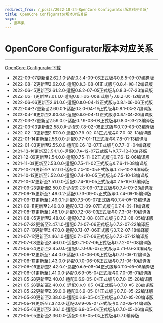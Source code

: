```yaml
---
redirect_from: /_posts/2022-10-24-OpenCore Configurator版本对应关系/
title: OpenCore Configurator版本对应关系
tags:
  - 黑苹果
---
```


# OpenCore Configurator版本对应关系

---------------

[OpenCore Configurator下载](https://mackie100projects.altervista.org/download-opencore-configurator/)

- 2022-09-07更新至2.62.1.0-适配0.8.4-09-06正式版与0.8.5-09-07编译版
- 2022-08-12更新至2.62.0.0-适配0.8.3-08-01正式版与0.8.4-08-12编译版
- 2022-06-15更新至2.61.2.0-适配0.8.2-07-05正式版与0.8.3-07-23编译版
- 2022-06-11更新至2.61.1.0-适配0.8.1-06-06正式版与0.8.2-06-12编译版
- 2022-06-06更新至2.61.0.0-适配0.8.0-04-19正式版与0.8.1-06-06正式版
- 2022-04-27更新至2.60.0.1-适配0.8.0-04-19正式版与0.8.1-04-27编译版
- 2022-04-19更新至2.60.0.0-适配0.8.0-04-19正式版与0.8.1-04-20编译版
- 2022-03-27更新至2.59.0.0-适配0.7.9-03-08正式版与0.8.0-03-23编译版
- 2022-03-03更新至2.58.0.0-适配0.7.8-02-08正式版与0.7.9-03-03编译版
- 2022-02-13更新至2.57.0.0-适配0.7.8-02-08正式版与0.7.9-02-13编译版
- 2022-01-14更新至2.56.0.0-适配0.7.7-01-11正式版与0.7.8-01-13编译版
- 2022-01-03更新至2.55.0.0-适配0.7.6-12-07正式版与0.7.7-01-04编译版
- 2021-12-10更新至2.54.1.0-适配0.7.6-12-07正式版与0.7.7-12-10编译版
- 2021-12-06更新至2.54.0.0-适配0.7.5-11-02正式版与0.7.6-12-06编译版
- 2021-11-08更新至2.53.0.0-适配0.7.5-11-02正式版与0.7.6-11-08编译版
- 2021-10-29更新至2.52.0.1-适配0.7.4-10-05正式版与0.7.5-10-29编译版
- 2021-10-15更新至2.52.0.0-适配0.7.4-10-05正式版与0.7.5-10-13编译版
- 2021-10-07更新至2.51.0.0-适配0.7.4-10-05正式版与0.7.5-10-07编译版
- 2021-09-23更新至2.50.0.0-适配0.7.3-09-07正式版与0.7.4-09-23编译版
- 2021-09-15更新至2.49.0.2-适配0.7.3-09-07正式版与0.7.4-09-15编译版
- 2021-09-13更新至2.49.0.1-适配0.7.3-09-07正式版与0.7.4-09-13编译版
- 2021-09-11更新至2.49.0.0-适配0.7.3-09-07正式版与0.7.4-09-11编译版
- 2021-08-19更新至2.48.1.0-适配0.7.2-08-03正式版与0.7.3-08-19编译版
- 2021-08-05更新至2.48.0.0-适配0.7.2-08-03正式版与0.7.3-08-05编译版
- 2021-07-22更新至2.47.1.0-适配0.7.1-07-06正式版与0.7.2-07-22编译版
- 2021-07-18更新至2.47.0.0-适配0.7.1-07-06正式版与0.7.2-07-18编译版
- 2021-07-12更新至2.46.1.0-适配0.7.1-07-06正式版与0.7.2-07-12编译版
- 2021-07-08更新至2.46.0.0-适配0.7.1-07-06正式版与0.7.2-07-08编译版
- 2021-06-24更新至2.45.0.0-适配0.7.0-06-08正式版与0.7.1-06-24编译版
- 2021-06-12更新至2.44.0.0-适配0.7.0-06-08正式版与0.7.1-06-12编译版
- 2021-06-10更新至2.43.0.0-适配0.7.0-06-08正式版与0.7.1-06-10编译版
- 2021-06-05更新至2.42.0.0-适配0.6.9-05-04正式版与0.7.0-06-05编译版
- 2021-06-01更新至2.41.0.0-适配0.6.9-05-04正式版与0.7.0-06-01编译版
- 2021-05-28更新至2.40.0.1-适配0.6.9-05-04正式版与0.7.0-05-28编译版
- 2021-05-26更新至2.40.0.0-适配0.6.9-05-04正式版与0.7.0-05-26编译版
- 2021-05-22更新至2.39.0.0-适配0.6.9-05-04正式版与0.7.0-05-22编译版
- 2021-05-20更新至2.38.0.0-适配0.6.9-05-04正式版与0.7.0-05-20编译版
- 2021-05-14更新至2.37.0.0-适配0.6.9-05-04正式版与0.7.0-05-14编译版
- 2021-05-06更新至2.36.1.0-适配0.6.9-05-04正式版与0.7.0-05-06编译版
- 2021-05-05更新至2.36.0.0-适配0.6.9-05-04正式版与0.7.0编译版
